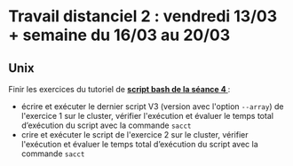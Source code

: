 # Travail distanciel 2 : vendredi 13/03 + semaine du 16/03 au 20/03


## Unix 
Finir les exercices du tutoriel de **[script bash de la séance 4 ](https://du-bii.github.io/module-1-Environnement-Unix/seance4/tutorial/scripts_ngs.html)**: 
* écrire et exécuter le dernier script V3 (version avec l'option `--array`) de l'exercice 1 sur le cluster,  vérifier l'exécution et évaluer le temps total d’exécution du script avec la commande `sacct`
* crire et exécuter le script de l'exercice 2 sur le cluster,  vérifier l'exécution et évaluer le temps total d’exécution du script avec la commande `sacct`



